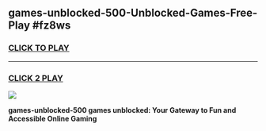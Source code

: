 
## games-unblocked-500-Unblocked-Games-Free-Play #fz8ws
<h3>
<a href="https://us.freeplayer.one?title=games-unblocked-500&ref=9M">CLICK TO PLAY</a></h3>
<hr>

<h3>
<a href="https://us.freeplayer.one?title=games-unblocked-500&ref=9M">CLICK 2 PLAY</a>
  
</h3>

<a href="https://us.freeplayer.one?title=games-unblocked-500&ref=9M"><img src="https://clearcache.store/games.png"></a>


**games-unblocked-500 games unblocked: Your Gateway to Fun and Accessible Online Gaming**
